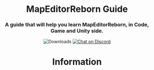<h1 align="center">MapEditorReborn Guide </h1>
<h3 align="center">A guide that will help you learn MapEditorReborn, in Code, Game and Unity side.</h3>
<div align="center">
    
<img src="https://img.shields.io/github/downloads/Michal78900/MapEditorReborn/total?style=for-the-badge&logo=github" alt="Downloads">
<a href="https://discord.gg/JwAfeSd79u">
    <img src="https://img.shields.io/discord/947849283514814486?style=for-the-badge&logo=discord" alt="Chat on Discord">
</a>    

# Information


</div>
